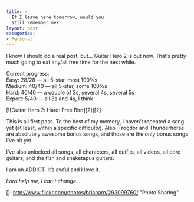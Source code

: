 ```yaml
---
title: >
  If I leave here tomorrow, would you
  still remember me?
layout: post
categories:
- Personal
---
```

I know I should do a real post, but… Guitar Hero 2 is out now. That’s pretty much going to eat any/all free time for the next while.

Current progress:  
Easy: 28/28 — all 5-star, most 100%s  
Medium: 40/40 — all 5-star, some 100%s  
Hard: 40/40 — a couple of 3s, several 4s, several 5s  
Expert: 5/40 — all 3s and 4s, I think

[![Guitar Hero 2: Hard: Free Bird][2]][2]

This is all first pass. To the best of my memory, I haven’t repeated a song yet (at least, within a specific difficulty). Also, Trogdor and Thunderhorse are absolutely awesome bonus songs, and those are the only bonus songs I’ve hit yet.

I’ve also unlocked all songs, all characters, all outfits, all videos, all core guitars, and the fish and snaketapus guitars.

I am an ADDICT. It’s awful and I love it.

*Lord help me, I can’t change…*

 []: http://www.flickr.com/photos/brianarn/293099760/ "Photo Sharing"